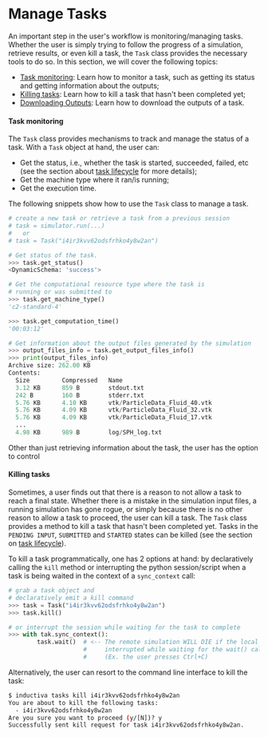 # Manage Tasks

An important step in the user's workflow is monitoring/managing tasks. Whether
the user is simply trying to follow the progress of a simulation, retrieve results,
or even kill a task, the `Task` class provides the necessary tools to do so.
In this section, we will cover the following topics:

 * [Task monitoring](#task-monitoring): Learn how to monitor a task, such as
   getting its status and getting information about the outputs;
 * [Killing tasks](#killing-tasks): Learn how to kill a task that hasn't
   been completed yet;
 * [Downloading Outputs](#downloading-outputs): Learn how to download the
   outputs of a task.

#### Task monitoring

The `Task` class provides mechanisms to track and manage the status of a task.
With a `Task` object at hand, the user can:
 * Get the status, i.e., whether the task is started, succeeded, failed, etc
 (see the section about [task lifecycle](../explore_api/tasks#task-lifecycle.md)
 for more details);
 * Get the machine type where it ran/is running;
 * Get the execution time.

The following snippets show how to use the `Task` class to manage a task.

```python
# create a new task or retrieve a task from a previous session
# task = simulator.run(...)
#   or 
# task = Task("i4ir3kvv62odsfrhko4y8w2an")

# Get status of the task.
>>> task.get_status()
<DynamicSchema: 'success'>

# Get the computational resource type where the task is
# running or was submitted to
>>> task.get_machine_type()
'c2-standard-4'

>>> task.get_computation_time()
'00:03:12'

# Get information about the output files generated by the simulation
>>> output_files_info = task.get_output_files_info()
>>> print(output_files_info)
Archive size: 262.00 KB
Contents:
  Size         Compressed   Name
  3.12 KB      859 B        stdout.txt
  242 B        160 B        stderr.txt
  5.76 KB      4.10 KB      vtk/ParticleData_Fluid_40.vtk
  5.76 KB      4.09 KB      vtk/ParticleData_Fluid_32.vtk
  5.76 KB      4.09 KB      vtk/ParticleData_Fluid_17.vtk
  ...
  4.98 KB      989 B        log/SPH_log.txt

```

Other than just retrieving information about the task, the user has the option
to control 


#### Killing tasks

Sometimes, a user finds out that there is a reason to not allow a task to reach
a final state. Whether there is a mistake in the simulation input files, a
running simulation has gone rogue, or simply because there is no other reason
to allow a task to proceed, the user can kill a task. The `Task` class provides
a method to kill a task that hasn't been completed yet. Tasks in the
`PENDING INPUT`, `SUBMITTED` and `STARTED` states can be killed (see the section
on [task lifecycle](../introduction/tasks#task-lifecycle)).

To kill a task programmatically, one has 2 options at hand: by declaratively
calling the `kill` method or interrupting the python session/script
when a task is being waited in the context of a `sync_context` call:

```python
# grab a task object and
# declaratively emit a kill command
>>> task = Task("i4ir3kvv62odsfrhko4y8w2an")
>>> task.kill()

# or interrupt the session while waiting for the task to complete
>>> with tak.sync_context():
        task.wait()  # <-- The remote simulation WILL DIE if the local session is
                     #     interrupted while waiting for the wait() call to return
                     #     (Ex. the user presses Ctrl+C)

```

Alternatively, the user can resort to the command line interface to kill the task:

```bash
$ inductiva tasks kill i4ir3kvv62odsfrhko4y8w2an
You are about to kill the following tasks:
  - i4ir3kvv62odsfrhko4y8w2an
Are you sure you want to proceed (y/[N])? y
Successfully sent kill request for task i4ir3kvv62odsfrhko4y8w2an.
```
